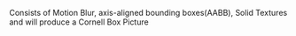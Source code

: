 Consists of Motion Blur, axis-aligned bounding boxes(AABB), Solid Textures and will produce a Cornell Box Picture
